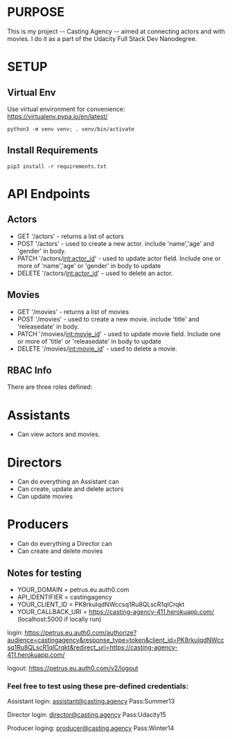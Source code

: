 # PURPOSE

This is my project -- Casting Agency -- aimed at connecting actors and with movies. I do it as a part of the Udacity Full Stack Dev Nanodegree.

# SETUP 

## Virtual Env

Use virtual environment for convenience: https://virtualenv.pypa.io/en/latest/

`python3 -m venv venv; . venv/bin/activate`

## Install Requirements
`pip3 install -r requirements.txt`


# API Endpoints 
## Actors
- GET '/actors'  - returns a list of actors
- POST '/actors' - used to create a new actor. include 'name','age' and 'gender' in body.
- PATCH '/actors/<int:actor_id>' - used to update actor field. Include one or more of 'name','age' or 'gender' in body to update
- DELETE '/actors/<int:actor_id>' - used to delete an actor.
## Movies
- GET '/movies' - returns a list of movies
- POST '/movies' - used to create a new movie. include 'title' and 'releasedate' in body.
- PATCH '/movies/<int:movie_id>' - used to update movie field. Include one or more of 'title' or 'releasedate' in body to update
- DELETE '/movies/<int:movie_id>' - used to delete a movie.


## RBAC Info
There are three roles defined:

# Assistants
 - Can view actors and movies.

# Directors
 - Can do everything an Assistant can
 - Can create, update and delete actors
 - Can update movies

# Producers
- Can do everything a Director can
- Can create and delete movies



## Notes for testing

- YOUR_DOMAIN = petrus.eu.auth0.com
- API_IDENTIFIER = castingagency
- YOUR_CLIENT_ID = PK8rkuIqdNWccsq1Ru8QLscR1qlCrqkt
- YOUR_CALLBACK_URI = https://casting-agency-411.herokuapp.com/ (localhost:5000 if locally run)

login: https://petrus.eu.auth0.com/authorize?audience=castingagency&response_type=token&client_id=PK8rkuIqdNWccsq1Ru8QLscR1qlCrqkt&redirect_uri=https://casting-agency-411.herokuapp.com/

logout: https://petrus.eu.auth0.com/v2/logout

### Feel free to test using these pre-defined credentials:
Assistant login: 
assistant@casting.agency Pass:Summer13

Director login:
director@casting.agency Pass:Udacity15

Producer loging:
producer@casting.agency Pass:Winter14